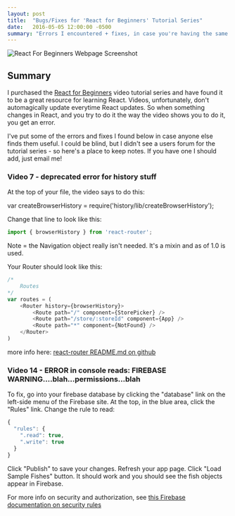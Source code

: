 ```yaml
---
layout: post
title:  "Bugs/Fixes for 'React for Beginners' Tutorial Series"
date:   2016-05-05 12:00:00 -0500
summary: "Errors I encountered + fixes, in case you're having the same issues while following the videos."
---
```


![React For Beginners Webpage Screenshot]({{site.url}}/images/react4Beginners/react4Beginners.png) 


## Summary
I purchased the [React for Beginners](https://reactforbeginners.com/) video tutorial series and have found it to be a great resource for learning React. Videos, unfortunately, don't automagically update everytime React updates. So when something changes in React, and you try to do it the way the video shows you to do it, you get an error.

I've put some of the errors and fixes I found below in case anyone else finds them useful. I could be blind, but I didn't see a users forum for the tutorial series - so here's a place to keep notes. If you have one I should add, just email me!

### Video 7 - deprecated error for history stuff

At the top of your file, the video says to do this:

var createBrowserHistory = require('history/lib/createBrowserHistory');

Change that line to look like this:

```javascript
import { browserHistory } from 'react-router';
```

Note = the Navigation object really isn't needed. It's a mixin and as of 1.0 is used. 

Your Router should look like this:

```javascript
/* 
	Routes
*/
var routes = (
	<Router history={browserHistory}>
		<Route path="/" component={StorePicker} />
		<Route path="/store/:storeId" component={App} />
		<Route path="*" component={NotFound} />
	</Router>
)
```

more info here: [react-router README.md on github](https://github.com/reactjs/react-router)

### Video 14 - ERROR in console reads: FIREBASE WARNING....blah...permissions...blah
To fix, go into your firebase database by clicking the "database" link on the left-side menu of the Firebase site. At the top, in the blue area, click the "Rules" link. Change the rule to read:

```javascript
{
  "rules": {
    ".read": true,
    ".write": true
  }
}
```

Click "Publish" to save your changes. Refresh your app page. Click "Load Sample Fishes" button. It should work and you should see the fish objects appear in Firebase.

For more info on security and authorization, see [this Firebase documentation on security rules](https://firebase.google.com/docs/database/security/quickstart#numbered)